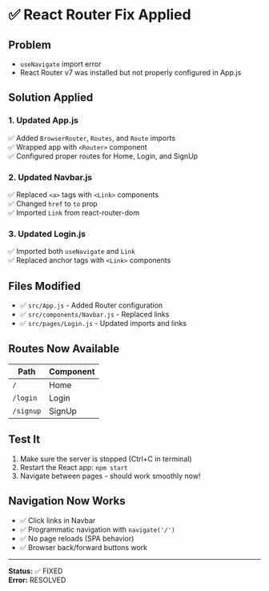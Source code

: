 # ✅ React Router Fix Applied

## Problem
- `useNavigate` import error
- React Router v7 was installed but not properly configured in App.js

## Solution Applied

### 1. Updated App.js
✅ Added `BrowserRouter`, `Routes`, and `Route` imports  
✅ Wrapped app with `<Router>` component  
✅ Configured proper routes for Home, Login, and SignUp  

### 2. Updated Navbar.js
✅ Replaced `<a>` tags with `<Link>` components  
✅ Changed `href` to `to` prop  
✅ Imported `Link` from react-router-dom  

### 3. Updated Login.js
✅ Imported both `useNavigate` and `Link`  
✅ Replaced anchor tags with `<Link>` components  

## Files Modified
- ✅ `src/App.js` - Added Router configuration
- ✅ `src/components/Navbar.js` - Replaced links
- ✅ `src/pages/Login.js` - Updated imports and links

## Routes Now Available
| Path | Component |
|------|-----------|
| `/` | Home |
| `/login` | Login |
| `/signup` | SignUp |

## Test It
1. Make sure the server is stopped (Ctrl+C in terminal)
2. Restart the React app: `npm start`
3. Navigate between pages - should work smoothly now!

## Navigation Now Works
- ✅ Click links in Navbar
- ✅ Programmatic navigation with `navigate('/')`
- ✅ No page reloads (SPA behavior)
- ✅ Browser back/forward buttons work

---

**Status:** ✅ FIXED  
**Error:** RESOLVED
